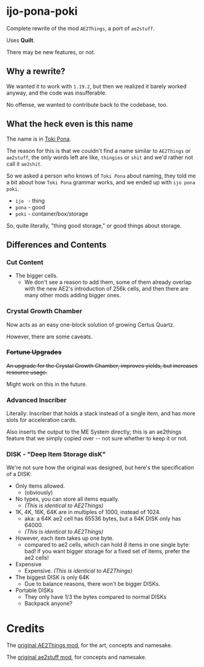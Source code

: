 # ijo-pona-poki 

Complete rewrite of the mod `AE2Things`, a port of `ae2stuff`.

Uses **Quilt**.

There may be new features, or not.

## Why a rewrite?

We wanted it to work with `1.19.2`, but then we realized it barely worked anyway, and the code was insufferable.

No offense, we wanted to contribute back to the codebase, too.

## What the heck even is this name

The name is in [Toki Pona](https://tokipona.org/).

The reason for this is that we couldn't find a name similar to `AE2Things` or `ae2stuff`, the only words left are like, `thingies` or `shit` and we'd rather not call it `ae2shit`.

So we asked a person who knows of `Toki Pona` about naming, they told me a bit about how `Toki Pona` grammar works, and we ended up with `ijo pona poki`.

- `ijo ` - thing
- `pona` - good
- `poki` - container/box/storage

So, quite literally, "thing good storage," or good things about storage.

## Differences and Contents

### Cut Content

- The bigger cells.
    * We don't see a reason to add them,
      some of them already overlap with the new AE2's introduction of 256k cells,
      and then there are many other mods adding bigger ones. 

### Crystal Growth Chamber

Now acts as an easy one-block solution of growing Certus Quartz.

However, there are some caveats.

### ~~Fortune Upgrades~~

~~An upgrade for the Crystal Growth Chamber, improves yields, but increases resource usage.~~

Might work on this in the future.

### Advanced Inscriber

Literally: Inscriber that holds a stack instead of a single item, and has more slots for acceleration cards.

Also inserts the output to the ME System directly; this is an ae2things feature that we simply copied over -- not sure whether to keep it or not.

### DISK - "Deep Item Storage disK"

We're not sure how the original was designed, but here's the specification of a DISK:

- Only items allowed.
    * (obviously)
- No types, you can store all items equally.
    * *(This is identical to AE2Things)*
- 1K, 4K, 16K, 64K are in multiples of 1000, instead of 1024.
    * aka: a 64K ae2 cell has 65536 bytes, but a 64K DISK only has 64000.
    * *(This is identical to AE2Things)*
- However, each item takes up one byte.
    * compared to ae2 cells, which can hold *8* items in one single byte: bad!
      if you want bigger storage for a fixed set of items, prefer the ae2 cells!
- Expensive
    * Expensive. *(This is identical to AE2Things)*
- The biggest DISK is only 64K
    * Due to balance reasons, there won't be bigger DISKs.
- Portable DISKs
    * They only have 1/3 the bytes compared to normal DISKs
    * Backpack anyone?

# Credits

The [original AE2Things mod](https://github.com/ProjectET/AE2Things), for the art, concepts and namesake.

The [original ae2stuff mod](https://github.com/bdew-minecraft/ae2stuff), for concepts and namesake.
